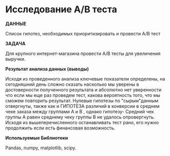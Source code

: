 # Исследование А/В теста

**ДАННЫЕ**

Список гипотез, необходимых приоритизировать и провести А/В тест

**ЗАДАЧА**

Для крупного интернет-магазина провести А/В тесты для увеличения выручки.

**Результат анализа данных (выводы)**

Исходя из проведенного анализа ключевые показатели определены, на сегодняшний день сложно сказать насколько мы уверены в достоверности полученного результата и абсолютно нет уверенности что если мы еще раз проведем тест, какова вероятность того, что мы сможем повторить результат.  Нулевые гипотезы по "сырым"данным  отвергнуты, также как и  ГИПОТЕЗА различий в конверсии в среднем чеке заказа между группами A и В , однако гипотезу- Средний чек группы А равен среднему чеку группы В
не удалось опровергнуть. 
Исходя из вышеперечисленного останавливать тест рано, его нужно продолжить если есть финансовая возможность.

**Используемые Библиотеки**

Pandas, numpy, matplotlib, sсipy.
